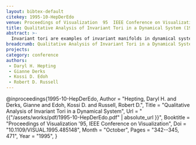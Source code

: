 ```yaml
---
layout: bibtex-default
citekey: 1995-10-HepDerEdo
venue: Proceedings of Visualization  95  IEEE Conference on Visualization
title: Qualitative Analysis of Invariant Tori in a Dynamical System (1995)
abstract: >-
  Invariant tori are examples of invariant manifolds in dynamical systems. Usual tools in dynamical systems such as analysis and numerical simulations alone are often not sufficient to understand the complicated mechanisms that cause changes in these manifolds. Computer-graphical visualization is a natural and powerful addition to these tools used for the qualitative study of dynamical systems, especially for the study of invariant manifolds. The dynamics of two linearly coupled oscillators is the focus of this case study. With little or no coupling between the oscillators, an invariant torus is present but it breaks down for strong coupling. Visualization has been employed to gain a qualitative understanding of this breakdown process. The visualization has allowed key features of the tori to be recognized, and it has proven to be indispensable in developing and testing hypotheses about the tori.
breadcrumb: Qualitative Analysis of Invariant Tori in a Dynamical System (1995)
projects:
category: conference
authors:
 - Daryl H. Hepting 
 - Gianne Derks 
 - Kossi D. Edoh 
 - Robert D. Russell 
---
```

@inproceedings{1995-10-HepDerEdo,
	Author =  "Hepting, Daryl H. and Derks, Gianne and Edoh, Kossi D. and Russell, Robert D.",
	Title =  "Qualitative Analysis of Invariant Tori in a Dynamical System",
	Url = \"{{"/assets/works/pdf/1995-10-HepDerEdo.pdf" | absolute_url }}\",
	Booktitle =  "Proceedings of Visualization '95, IEEE Conference on Visualization",
	Doi =  "10.1109/VISUAL.1995.485148",
	Month =  "October",
	Pages =  "342--345, 471",
	Year =  "1995",
}
